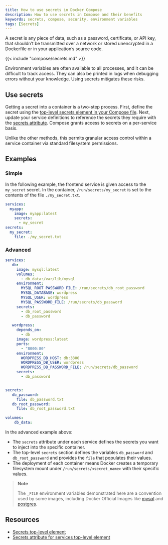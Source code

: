 ```yaml
---
title: How to use secrets in Docker Compose
description: How to use secrets in Compose and their benefits
keywords: secrets, compose, security, environment variables
tags: [Secrets]
---
```


A secret is any piece of data, such as a password, certificate, or API key, that shouldn’t be transmitted over a network or stored unencrypted in a Dockerfile or in your application’s source code.

{{< include "compose/secrets.md" >}}

Environment variables are often available to all processes, and it can be difficult to track access. They can also be printed in logs when debugging errors without your knowledge. Using secrets mitigates these risks.

## Use secrets

Getting a secret into a container is a two-step process. First, define the secret using the [top-level secrets element in your Compose file](compose-file/09-secrets.md). Next, update your service definitions to reference the secrets they require with the [secrets attribute](compose-file/05-services.md#secrets). Compose grants access to secrets on a per-service basis.

Unlike the other methods, this permits granular access control within a service container via standard filesystem permissions.

## Examples

### Simple

In the following example, the frontend service is given access to the `my_secret` secret. In the container, `/run/secrets/my_secret` is set to the contents of the file `./my_secret.txt`.

```yaml
services:
  myapp:
    image: myapp:latest
    secrets:
      - my_secret
secrets:
  my_secret:
    file: ./my_secret.txt
```

### Advanced

```yaml
services:
   db:
     image: mysql:latest
     volumes:
       - db_data:/var/lib/mysql
     environment:
       MYSQL_ROOT_PASSWORD_FILE: /run/secrets/db_root_password
       MYSQL_DATABASE: wordpress
       MYSQL_USER: wordpress
       MYSQL_PASSWORD_FILE: /run/secrets/db_password
     secrets:
       - db_root_password
       - db_password

   wordpress:
     depends_on:
       - db
     image: wordpress:latest
     ports:
       - "8000:80"
     environment:
       WORDPRESS_DB_HOST: db:3306
       WORDPRESS_DB_USER: wordpress
       WORDPRESS_DB_PASSWORD_FILE: /run/secrets/db_password
     secrets:
       - db_password


secrets:
   db_password:
     file: db_password.txt
   db_root_password:
     file: db_root_password.txt

volumes:
    db_data:
```
In the advanced example above:

- The `secrets` attribute under each service defines the secrets you want to inject into the specific container.
- The top-level `secrets` section defines the variables `db_password` and `db_root_password` and provides the `file` that populates their values.
- The deployment of each container means Docker creates a temporary filesystem mount under `/run/secrets/<secret_name>` with their specific values.

> **Note**
>
> The `_FILE` environment variables demonstrated here are a convention used by some images, including Docker Official Images like [mysql](https://hub.docker.com/_/mysql) and [postgres](https://hub.docker.com/_/postgres).

## Resources

- [Secrets top-level element](compose-file/09-secrets.md)
- [Secrets attribute for services top-level element](compose-file/05-services.md#secrets)

